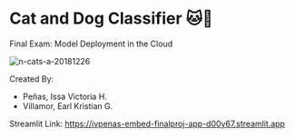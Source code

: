 # Cat and Dog Classifier 🐱🐶

Final Exam: Model Deployment in the Cloud

![n-cats-a-20181226](https://github.com/IVPENAS/Embed_FinalProj/assets/111822151/07779232-ea8c-4e2f-8a9f-09dba009c803)

Created By:
- Peñas, Issa Victoria H.
- Villamor, Earl Kristian G.



Streamlit Link: https://ivpenas-embed-finalproj-app-d00y67.streamlit.app
